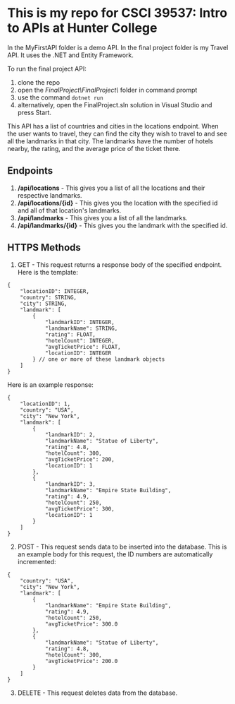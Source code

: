 # This is my repo for CSCI 39537: Intro to APIs at Hunter College

In the MyFirstAPI folder is a demo API. 
In the final project folder is my Travel API. It uses the .NET and Entity Framework. 

To run the final project API:
1. clone the repo
2. open the _FinalProject\FinalProject\\_ folder in command prompt
3. use the command ```dotnet run```
4. alternatively, open the FinalProject.sln solution in Visual Studio and press Start. 

This API has a list of countries and cities in the locations endpoint. When the user wants to travel, they can find the city they wish to travel to and see all the landmarks in that city. The landmarks have the number of hotels nearby, the rating, and the average price of the ticket there. 


## Endpoints
1. **/api/locations**  -  This gives you a list of all the locations and their respective landmarks. 
2. **/api/locations/{id}**  -  This gives you the location with the specified id and all of that location's landmarks. 
3. **/api/landmarks**  -  This gives you a list of all the landmarks. 
4. **/api/landmarks/{id}**  -  This gives you the landmark with the specified id. 


## HTTPS Methods
1. GET  -  This request returns a response body of the specified endpoint. 
Here is the template:
```
{
    "locationID": INTEGER,
    "country": STRING,
    "city": STRING,
    "landmark": [
        {
            "landmarkID": INTEGER,
            "landmarkName": STRING,
            "rating": FLOAT,
            "hotelCount": INTEGER,
            "avgTicketPrice": FLOAT,
            "locationID": INTEGER
        } // one or more of these landmark objects
    ]
}
```
Here is an example response:
```
{
    "locationID": 1,
    "country": "USA",
    "city": "New York",
    "landmark": [
        {
            "landmarkID": 2,
            "landmarkName": "Statue of Liberty",
            "rating": 4.8,
            "hotelCount": 300,
            "avgTicketPrice": 200,
            "locationID": 1
        },
        {
            "landmarkID": 3,
            "landmarkName": "Empire State Building",
            "rating": 4.9,
            "hotelCount": 250,
            "avgTicketPrice": 300,
            "locationID": 1
        }
    ]
}
```
2. POST  -  This request sends data to be inserted into the database. 
This is an example body for this request, the ID numbers are automatically incremented:
```
{
    "country": "USA",
    "city": "New York",
    "landmark": [
        {
            "landmarkName": "Empire State Building",
            "rating": 4.9,
            "hotelCount": 250,
            "avgTicketPrice": 300.0
        },
        {
            "landmarkName": "Statue of Liberty",
            "rating": 4.8,
            "hotelCount": 300,
            "avgTicketPrice": 200.0
        }
    ]
}
```
3. DELETE  -  This request deletes data from the database. 

